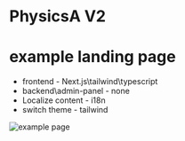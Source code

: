 # PhysicsA V2

<h1>example landing page</h1>

<ul>
<li>frontend - Next.js\tailwind\typescript</li>
<li>backend\admin-panel - none</li>
<li>Localize content - i18n</li>
<li>switch theme - tailwind</li>
</ul>


![example page](https://github.com/voLter-2109/PhysicsA_new_V2/frontend.jpg)